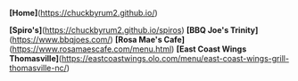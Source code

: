 **[Home]**(https://chuckbyrum2.github.io/)

**[Spiro's]**(https://chuckbyrum2.github.io/spiros)
**[BBQ Joe's Trinity]**(https://www.bbqjoes.com/)
**[Rosa Mae's Cafe]**(https://www.rosamaescafe.com/menu.html)
**[East Coast Wings Thomasville]**(https://eastcoastwings.olo.com/menu/east-coast-wings-grill-thomasville-nc/)
